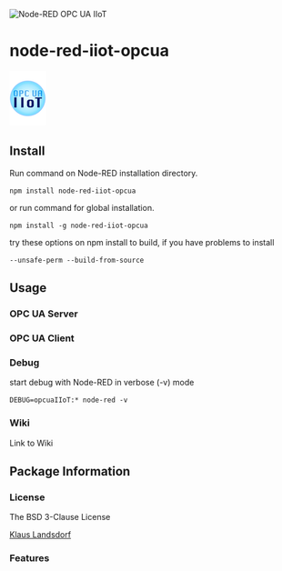 ![Node-RED OPC UA IIoT](http://b.repl.ca/v1/Node--RED-OPC_UA_IIoT-blue.png)

# node-red-iiot-opcua

[![opcuaiiot64](images/opcua-iiot-logo64-glass.png)](https://www.npmjs.com/package/node-red-iiot-opcua)

## Install

Run command on Node-RED installation directory.

	npm install node-red-iiot-opcua

or run command for global installation.

	npm install -g node-red-iiot-opcua

try these options on npm install to build, if you have problems to install

    --unsafe-perm --build-from-source
    
## Usage

### OPC UA Server

### OPC UA Client

### Debug

start debug with Node-RED in verbose (-v) mode

    DEBUG=opcuaIIoT:* node-red -v

### Wiki

Link to Wiki

## Package Information

### License

The BSD 3-Clause License

[Klaus Landsdorf][1]

### Features

[1]:http://bianco-royal.de/
